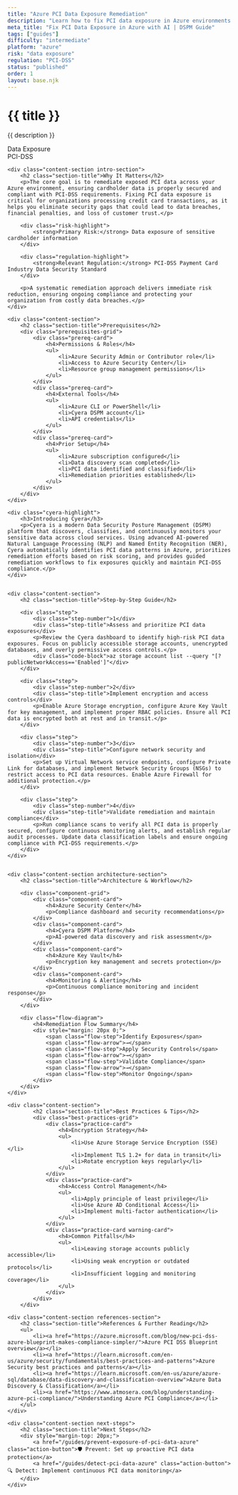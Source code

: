 ```yaml
---
title: "Azure PCI Data Exposure Remediation"
description: "Learn how to fix PCI data exposure in Azure environments. Follow step-by-step guidance for PCI-DSS compliance and secure cardholder data."
meta_title: "Fix PCI Data Exposure in Azure with AI | DSPM Guide"
tags: ["guides"]
difficulty: "intermediate"
platform: "azure"
risk: "data exposure"
regulation: "PCI-DSS"
status: "published"
order: 1
layout: base.njk
---
```


<div class="container">
    <div class="header">
        <h1>{{ title }}</h1>
        <p>{{ description }}</p>
        <div class="badge">Data Exposure</div>
        <div class="badge regulation">PCI-DSS</div>
    </div>

    <div class="content-section intro-section">
        <h2 class="section-title">Why It Matters</h2>
        <p>The core goal is to remediate exposed PCI data across your Azure environment, ensuring cardholder data is properly secured and compliant with PCI-DSS requirements. Fixing PCI data exposure is critical for organizations processing credit card transactions, as it helps you eliminate security gaps that could lead to data breaches, financial penalties, and loss of customer trust.</p>
        
        <div class="risk-highlight">
            <strong>Primary Risk:</strong> Data exposure of sensitive cardholder information
        </div>
        
        <div class="regulation-highlight">
            <strong>Relevant Regulation:</strong> PCI-DSS Payment Card Industry Data Security Standard
        </div>
        
        <p>A systematic remediation approach delivers immediate risk reduction, ensuring ongoing compliance and protecting your organization from costly data breaches.</p>
    </div>

    <div class="content-section">
        <h2 class="section-title">Prerequisites</h2>
        <div class="prerequisites-grid">
            <div class="prereq-card">
                <h4>Permissions & Roles</h4>
                <ul>
                    <li>Azure Security Admin or Contributor role</li>
                    <li>Access to Azure Security Center</li>
                    <li>Resource group management permissions</li>
                </ul>
            </div>
            <div class="prereq-card">
                <h4>External Tools</h4>
                <ul>
                    <li>Azure CLI or PowerShell</li>
                    <li>Cyera DSPM account</li>
                    <li>API credentials</li>
                </ul>
            </div>
            <div class="prereq-card">
                <h4>Prior Setup</h4>
                <ul>
                    <li>Azure subscription configured</li>
                    <li>Data discovery scan completed</li>
                    <li>PCI data identified and classified</li>
                    <li>Remediation priorities established</li>
                </ul>
            </div>
        </div>
    </div>
	
    <div class="cyera-highlight">
        <h3>Introducing Cyera</h3>
        <p>Cyera is a modern Data Security Posture Management (DSPM) platform that discovers, classifies, and continuously monitors your sensitive data across cloud services. Using advanced AI-powered Natural Language Processing (NLP) and Named Entity Recognition (NER), Cyera automatically identifies PCI data patterns in Azure, prioritizes remediation efforts based on risk scoring, and provides guided remediation workflows to fix exposures quickly and maintain PCI-DSS compliance.</p>
    </div>
	

    <div class="content-section">
        <h2 class="section-title">Step-by-Step Guide</h2>
        
        <div class="step">
            <div class="step-number">1</div>
            <div class="step-title">Assess and prioritize PCI data exposures</div>
            <p>Review the Cyera dashboard to identify high-risk PCI data exposures. Focus on publicly accessible storage accounts, unencrypted databases, and overly permissive access controls.</p>
            <div class="code-block">az storage account list --query "[?publicNetworkAccess=='Enabled']"</div>
        </div>

        <div class="step">
            <div class="step-number">2</div>
            <div class="step-title">Implement encryption and access controls</div>
            <p>Enable Azure Storage encryption, configure Azure Key Vault for key management, and implement proper RBAC policies. Ensure all PCI data is encrypted both at rest and in transit.</p>
        </div>

        <div class="step">
            <div class="step-number">3</div>
            <div class="step-title">Configure network security and isolation</div>
            <p>Set up Virtual Network service endpoints, configure Private Link for databases, and implement Network Security Groups (NSGs) to restrict access to PCI data resources. Enable Azure Firewall for additional protection.</p>
        </div>

        <div class="step">
            <div class="step-number">4</div>
            <div class="step-title">Validate remediation and maintain compliance</div>
            <p>Run compliance scans to verify all PCI data is properly secured, configure continuous monitoring alerts, and establish regular audit processes. Update data classification labels and ensure ongoing compliance with PCI-DSS requirements.</p>
        </div>
    </div>


    <div class="content-section architecture-section">
        <h2 class="section-title">Architecture & Workflow</h2>
        
        <div class="component-grid">
            <div class="component-card">
                <h4>Azure Security Center</h4>
                <p>Compliance dashboard and security recommendations</p>
            </div>
            <div class="component-card">
                <h4>Cyera DSPM Platform</h4>
                <p>AI-powered data discovery and risk assessment</p>
            </div>
            <div class="component-card">
                <h4>Azure Key Vault</h4>
                <p>Encryption key management and secrets protection</p>
            </div>
            <div class="component-card">
                <h4>Monitoring & Alerting</h4>
                <p>Continuous compliance monitoring and incident response</p>
            </div>
        </div>

        <div class="flow-diagram">
            <h4>Remediation Flow Summary</h4>
            <div style="margin: 20px 0;">
                <span class="flow-step">Identify Exposures</span>
                <span class="flow-arrow">→</span>
                <span class="flow-step">Apply Security Controls</span>
                <span class="flow-arrow">→</span>
                <span class="flow-step">Validate Compliance</span>
                <span class="flow-arrow">→</span>
                <span class="flow-step">Monitor Ongoing</span>
            </div>
        </div>
    </div>

	<div class="content-section">
	        <h2 class="section-title">Best Practices & Tips</h2>
	        <div class="best-practices-grid">
	            <div class="practice-card">
	                <h4>Encryption Strategy</h4>
	                <ul>
	                    <li>Use Azure Storage Service Encryption (SSE)</li>
	                    <li>Implement TLS 1.2+ for data in transit</li>
	                    <li>Rotate encryption keys regularly</li>
	                </ul>
	            </div>
	            <div class="practice-card">
	                <h4>Access Control Management</h4>
	                <ul>
	                    <li>Apply principle of least privilege</li>
	                    <li>Use Azure AD Conditional Access</li>
	                    <li>Implement multi-factor authentication</li>
	                </ul>
	            </div>
	            <div class="practice-card warning-card">
	                <h4>Common Pitfalls</h4>
	                <ul>
	                    <li>Leaving storage accounts publicly accessible</li>
	                    <li>Using weak encryption or outdated protocols</li>
	                    <li>Insufficient logging and monitoring coverage</li>
	                </ul>
	            </div>
	        </div>
	    </div>

    <div class="content-section references-section">
        <h2 class="section-title">References & Further Reading</h2>
        <ul>
            <li><a href="https://azure.microsoft.com/blog/new-pci-dss-azure-blueprint-makes-compliance-simpler/">Azure PCI DSS Blueprint overview</a></li>
            <li><a href="https://learn.microsoft.com/en-us/azure/security/fundamentals/best-practices-and-patterns">Azure Security best practices and patterns</a></li>
            <li><a href="https://learn.microsoft.com/en-us/azure/azure-sql/database/data-discovery-and-classification-overview">Azure Data Discovery & Classification</a></li>
            <li><a href="https://www.atmosera.com/blog/understanding-azure-pci-compliance/">Understanding Azure PCI Compliance</a></li>
        </ul>
    </div>

    <div class="content-section next-steps">
        <h2 class="section-title">Next Steps</h2>
        <div style="margin-top: 20px;">
            <a href="/guides/prevent-exposure-of-pci-data-azure" class="action-button">🛡️ Prevent: Set up proactive PCI data protection</a>
            <a href="/guides/detect-pci-data-azure" class="action-button">🔍 Detect: Implement continuous PCI data monitoring</a>
        </div>
    </div>
</div>

